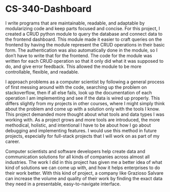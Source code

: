 # CS-340-Dashboard
I write programs that are maintainable, readable, and adaptable by modularizing code and keep parts focused and concise. For this project, I created a CRUD python module to query the database and connect data to the frontend dashboard. This module made it easier to craft queries on the frontend by having the module represent the CRUD operations in their basic form. The authentication was also automatically done in the module, so I don’t have to write that for the frontend. The code for the module was written for each CRUD operation so that it only did what it was supposed to do, and give error feedback. This allowed the module to be more controllable, flexible, and readable. 

I approach problems as a computer scientist by following a general process of first messing around with the code, searching up the problem on stackoverflow, then if all else fails, look up the documentation of each operation I am implementing and see if the data is wired up properly. This differs slightly from my projects in other courses, where I might simply think about the problem and come up with a solution only with the tools I know. This project demanded more thought about what tools and data types I was working with. As a project grows and more tools are introduced, the more methodical, holistic, and intentional I have to be about how I go about debugging and implementing features. I would use this method in future projects, especially for full-stack projects that I will work on as part of my career.

Computer scientists and software developers help create data and communication solutions for all kinds of companies across almost all industries. The work I did in this project has given me a better idea of what kind of solutions we can come up with, and how it helps enterprises to do their work better. With this kind of project, a company like Grazioso Salvare can increase the volume and quality of their work by finding the exact data they need in a presentable, easy-to-navigate interface.
